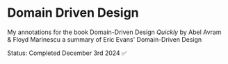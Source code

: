 # Domain Driven Design
My annotations for the book Domain-Driven Design *Quickly* by Abel Avram & Floyd Marinescu a summary of Eric Evans' Domain-Driven Design 

Status: Completed December 3rd 2024 ✅
